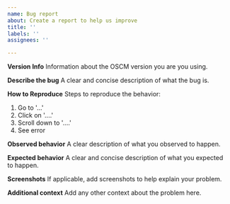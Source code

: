 ```yaml
---
name: Bug report
about: Create a report to help us improve
title: ''
labels: ''
assignees: ''

---
```


**Version Info**
Information about the OSCM version you are you using.
 
**Describe the bug**
A clear and concise description of what the bug is.

**How to Reproduce**
Steps to reproduce the behavior:
1. Go to '...'
2. Click on '....'
3. Scroll down to '....'
4. See error

**Observed behavior**
A clear description of what you observed to happen.

**Expected behavior**
A clear and concise description of what you expected to happen.

**Screenshots**
If applicable, add screenshots to help explain your problem.

**Additional context**
Add any other context about the problem here.

